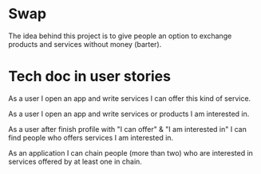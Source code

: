 # Swap
The idea behind this project is to give people an option to exchange products and services without money (barter).  

# Tech doc in user stories
As a user I open an app and write services I can offer this kind of service. 

As a user I open an app and write services or products I am interested in.

As a user after finish profile with "I can offer" & "I am interested in" I can find people who offers services I am interested in. 

As an application I can chain people (more than two) who are interested in services offered by at least one in chain. 
